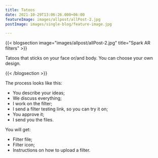 ```yaml
---
title: Tatoos
date: 2021-10-29T13:06:26.000+06:00
featureImage: images/allpost/allPost-2.jpg
postImage: images/single-blog/feature-image.jpg

---
```

{{< blogsection image="images/allpost/allPost-2.jpg" title="Spark AR filters" >}}

Tatoos that sticks on your face or/and body. You can choose your own design.

{{< /blogsection >}}

The process looks like this:

* You describe your ideas;
* We discuss everything;
* I work on the filter;
* I send a filter testing link, so you can try it on;
* You approve it;
* I send you the files.

You will get:

* Filter file;
* Filter icon;
* Instructions on how to upload a filter.